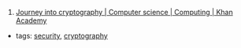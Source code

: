 1. [Journey into cryptography | Computer science | Computing |
Khan Academy](https://www.khanacademy.org/computing/computer-science/cryptography#modern-crypt)
  * tags: [security](tags/security.md), [cryptography](tags/cryptography.md)
